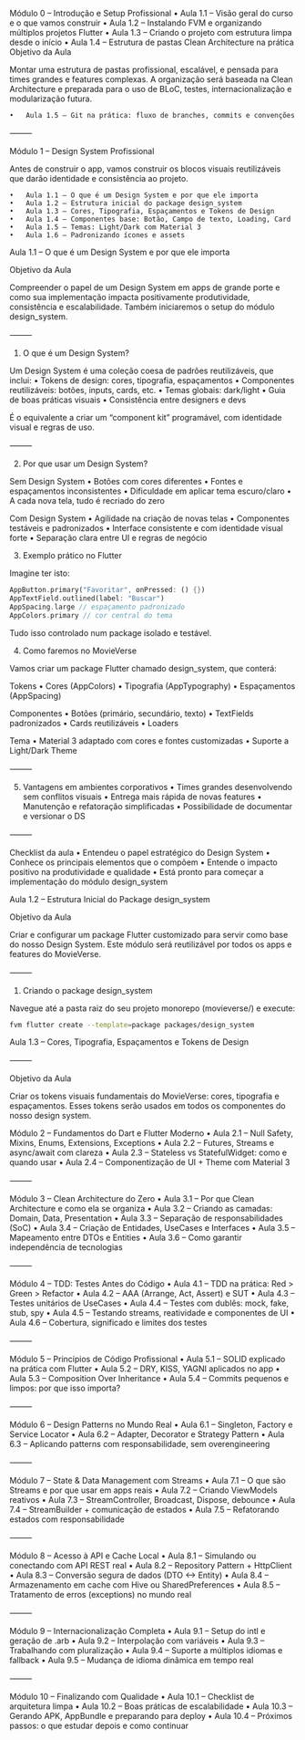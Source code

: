 Módulo 0 – Introdução e Setup Profissional
	•	Aula 1.1 – Visão geral do curso e o que vamos construir
	•	Aula 1.2 – Instalando FVM e organizando múltiplos projetos Flutter
	•	Aula 1.3 – Criando o projeto com estrutura limpa desde o início
	•	Aula 1.4 – Estrutura de pastas Clean Architecture na prática
      Objetivo da Aula

Montar uma estrutura de pastas profissional, escalável, e pensada para times grandes e features complexas. A organização será baseada na Clean Architecture e preparada para o uso de BLoC, testes, internacionalização e modularização futura.

	•	Aula 1.5 – Git na prática: fluxo de branches, commits e convenções

⸻

Módulo 1 – Design System Profissional

Antes de construir o app, vamos construir os blocos visuais reutilizáveis que darão identidade e consistência ao projeto.

	•	Aula 1.1 – O que é um Design System e por que ele importa
	•	Aula 1.2 – Estrutura inicial do package design_system
	•	Aula 1.3 – Cores, Tipografia, Espaçamentos e Tokens de Design
	•	Aula 1.4 – Componentes base: Botão, Campo de texto, Loading, Card
	•	Aula 1.5 – Temas: Light/Dark com Material 3
	•	Aula 1.6 – Padronizando ícones e assets

Aula 1.1 – O que é um Design System e por que ele importa

Objetivo da Aula

Compreender o papel de um Design System em apps de grande porte e como sua implementação impacta positivamente produtividade, consistência e escalabilidade. Também iniciaremos o setup do módulo design_system.

⸻

1. O que é um Design System?

Um Design System é uma coleção coesa de padrões reutilizáveis, que inclui:
	•	Tokens de design: cores, tipografia, espaçamentos
	•	Componentes reutilizáveis: botões, inputs, cards, etc.
	•	Temas globais: dark/light
	•	Guia de boas práticas visuais
	•	Consistência entre designers e devs

É o equivalente a criar um “component kit” programável, com identidade visual e regras de uso.

⸻

2. Por que usar um Design System?

Sem Design System
	•	Botões com cores diferentes
	•	Fontes e espaçamentos inconsistentes
	•	Dificuldade em aplicar tema escuro/claro
	•	A cada nova tela, tudo é recriado do zero

Com Design System
	•	Agilidade na criação de novas telas
	•	Componentes testáveis e padronizados
	•	Interface consistente e com identidade visual forte
	•	Separação clara entre UI e regras de negócio

3. Exemplo prático no Flutter

Imagine ter isto:

```dart
AppButton.primary("Favoritar", onPressed: () {})
AppTextField.outlined(label: "Buscar")
AppSpacing.large // espaçamento padronizado
AppColors.primary // cor central do tema
```
Tudo isso controlado num package isolado e testável.

4. Como faremos no MovieVerse

Vamos criar um package Flutter chamado design_system, que conterá:

Tokens
	•	Cores (AppColors)
	•	Tipografia (AppTypography)
	•	Espaçamentos (AppSpacing)

Componentes
	•	Botões (primário, secundário, texto)
	•	TextFields padronizados
	•	Cards reutilizáveis
	•	Loaders

Tema
	•	Material 3 adaptado com cores e fontes customizadas
	•	Suporte a Light/Dark Theme

⸻

5. Vantagens em ambientes corporativos
	•	Times grandes desenvolvendo sem conflitos visuais
	•	Entrega mais rápida de novas features
	•	Manutenção e refatoração simplificadas
	•	Possibilidade de documentar e versionar o DS

⸻

Checklist da aula
	•	Entendeu o papel estratégico do Design System
	•	Conhece os principais elementos que o compõem
	•	Entende o impacto positivo na produtividade e qualidade
	•	Está pronto para começar a implementação do módulo design_system

Aula 1.2 – Estrutura Inicial do Package design_system

Objetivo da Aula

Criar e configurar um package Flutter customizado para servir como base do nosso Design System. Este módulo será reutilizável por todos os apps e features do MovieVerse.

⸻

1. Criando o package design_system

Navegue até a pasta raiz do seu projeto monorepo (movieverse/) e execute:

```bash
fvm flutter create --template=package packages/design_system

```

Aula 1.3 – Cores, Tipografia, Espaçamentos e Tokens de Design

⸻

Objetivo da Aula

Criar os tokens visuais fundamentais do MovieVerse: cores, tipografia e espaçamentos. Esses tokens serão usados em todos os componentes do nosso design system.


Módulo 2 – Fundamentos do Dart e Flutter Moderno
	•	Aula 2.1 – Null Safety, Mixins, Enums, Extensions, Exceptions
	•	Aula 2.2 – Futures, Streams e async/await com clareza
	•	Aula 2.3 – Stateless vs StatefulWidget: como e quando usar
	•	Aula 2.4 – Componentização de UI + Theme com Material 3

⸻

Módulo 3 – Clean Architecture do Zero
	•	Aula 3.1 – Por que Clean Architecture e como ela se organiza
	•	Aula 3.2 – Criando as camadas: Domain, Data, Presentation
	•	Aula 3.3 – Separação de responsabilidades (SoC)
	•	Aula 3.4 – Criação de Entidades, UseCases e Interfaces
	•	Aula 3.5 – Mapeamento entre DTOs e Entities
	•	Aula 3.6 – Como garantir independência de tecnologias

⸻

Módulo 4 – TDD: Testes Antes do Código
	•	Aula 4.1 – TDD na prática: Red > Green > Refactor
	•	Aula 4.2 – AAA (Arrange, Act, Assert) e SUT
	•	Aula 4.3 – Testes unitários de UseCases
	•	Aula 4.4 – Testes com dublês: mock, fake, stub, spy
	•	Aula 4.5 – Testando streams, reatividade e componentes de UI
	•	Aula 4.6 – Cobertura, significado e limites dos testes

⸻

Módulo 5 – Princípios de Código Profissional
	•	Aula 5.1 – SOLID explicado na prática com Flutter
	•	Aula 5.2 – DRY, KISS, YAGNI aplicados no app
	•	Aula 5.3 – Composition Over Inheritance
	•	Aula 5.4 – Commits pequenos e limpos: por que isso importa?

⸻

Módulo 6 – Design Patterns no Mundo Real
	•	Aula 6.1 – Singleton, Factory e Service Locator
	•	Aula 6.2 – Adapter, Decorator e Strategy Pattern
	•	Aula 6.3 – Aplicando patterns com responsabilidade, sem overengineering

⸻

Módulo 7 – State & Data Management com Streams
	•	Aula 7.1 – O que são Streams e por que usar em apps reais
	•	Aula 7.2 – Criando ViewModels reativos
	•	Aula 7.3 – StreamController, Broadcast, Dispose, debounce
	•	Aula 7.4 – StreamBuilder + comunicação de estados
	•	Aula 7.5 – Refatorando estados com responsabilidade

⸻

Módulo 8 – Acesso à API e Cache Local
	•	Aula 8.1 – Simulando ou conectando com API REST real
	•	Aula 8.2 – Repository Pattern + HttpClient
	•	Aula 8.3 – Conversão segura de dados (DTO <-> Entity)
	•	Aula 8.4 – Armazenamento em cache com Hive ou SharedPreferences
	•	Aula 8.5 – Tratamento de erros (exceptions) no mundo real

⸻

Módulo 9 – Internacionalização Completa
	•	Aula 9.1 – Setup do intl e geração de .arb
	•	Aula 9.2 – Interpolação com variáveis
	•	Aula 9.3 – Trabalhando com pluralização
	•	Aula 9.4 – Suporte a múltiplos idiomas e fallback
	•	Aula 9.5 – Mudança de idioma dinâmica em tempo real

⸻

Módulo 10 – Finalizando com Qualidade
	•	Aula 10.1 – Checklist de arquitetura limpa
	•	Aula 10.2 – Boas práticas de escalabilidade
	•	Aula 10.3 – Gerando APK, AppBundle e preparando para deploy
	•	Aula 10.4 – Próximos passos: o que estudar depois e como continuar
